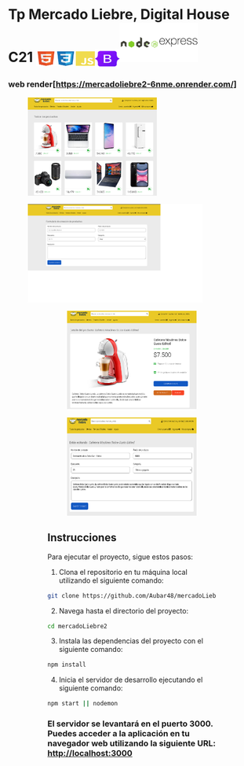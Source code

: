 # Tp Mercado Liebre, Digital House C21 <img align="center" alt="HTML" height="30" width="40" src="https://raw.githubusercontent.com/devicons/devicon/master/icons/html5/html5-original.svg"><img align="center" alt="CSS" height="30" width="40" src="https://raw.githubusercontent.com/devicons/devicon/master/icons/css3/css3-original.svg"><img align="center" alt="JS" height="30" width="40" src="https://raw.githubusercontent.com/devicons/devicon/master/icons/javascript/javascript-plain.svg"><img align="center" alt="Bootstrap" height="40" width="50" src="https://raw.githubusercontent.com/devicons/devicon/master/icons/bootstrap/bootstrap-original.svg"><img src="https://raw.githubusercontent.com/devicons/devicon/master/icons/nodejs/nodejs-original-wordmark.svg" alt="nodejs" width="80" height="80"><img width="80" height="80" text="white" src="https://raw.githubusercontent.com/devicons/devicon/master/icons/express/express-original-wordmark.svg"> 

### web render[https://mercadoliebre2-6nme.onrender.com/]

<figure><img src="./mock/main_vista_dinamica.png" alt="logo" style="height: 200px;"></figure><figure><img src="./mock/form_creation.png" alt="logo" style="height: 200px;"><figure>   <figure><img src="./mock/detalle_producto.png" alt="logo" style="height: 200px;"></figure> <figure><img src="./mock/edit_producto.png" alt="logo" style="height: 200px;"></figure> 


## Instrucciones

Para ejecutar el proyecto, sigue estos pasos:

1. Clona el repositorio en tu máquina local utilizando el siguiente comando:

```bash
git clone https://github.com/Aubar48/mercadoLiebre2
```

2. Navega hasta el directorio del proyecto:

```bash
cd mercadoLiebre2
```

3. Instala las dependencias del proyecto con el siguiente comando:

```bash
npm install
```

4. Inicia el servidor de desarrollo ejecutando el siguiente comando:

```bash
npm start || nodemon
```

### El servidor se levantará en el puerto 3000. Puedes acceder a la aplicación en tu navegador web utilizando la siguiente URL: [http://localhost:3000](http://localhost:3000)
